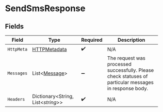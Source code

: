 # SendSmsResponse


## Fields

| Field                                                                                                  | Type                                                                                                   | Required                                                                                               | Description                                                                                            |
| ------------------------------------------------------------------------------------------------------ | ------------------------------------------------------------------------------------------------------ | ------------------------------------------------------------------------------------------------------ | ------------------------------------------------------------------------------------------------------ |
| `HttpMeta`                                                                                             | [HTTPMetadata](../../Models/Components/HTTPMetadata.md)                                                | :heavy_check_mark:                                                                                     | N/A                                                                                                    |
| `Messages`                                                                                             | List<[Message](../../Models/Components/Message.md)>                                                    | :heavy_minus_sign:                                                                                     | The request was processed successfully. Please check statuses of particular messages in response body. |
| `Headers`                                                                                              | Dictionary<String, List<*string*>>                                                                     | :heavy_check_mark:                                                                                     | N/A                                                                                                    |